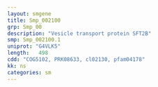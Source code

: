 ```yaml
---
layout: smgene
title: Smp_002100
grp: Smp_00
description: "Vesicle transport protein SFT2B"
smp: Smp_002100.1
uniprot: "G4VLK5"
length:   498
cdd: "COG5102, PRK08633, cl02130, pfam04178"
kk: ns
categories: sm
---
```

